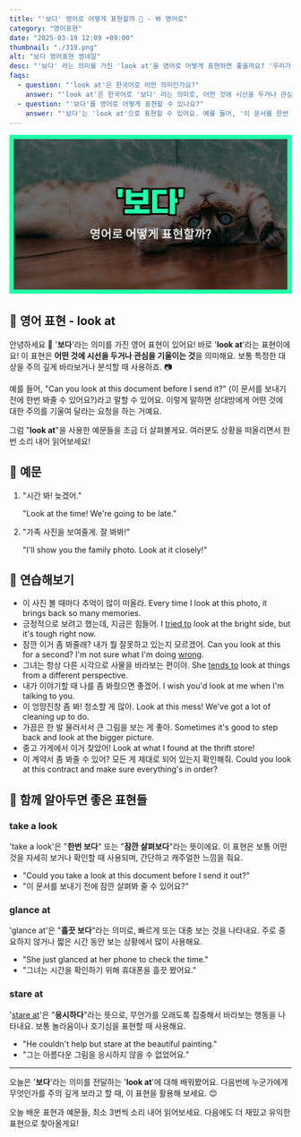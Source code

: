 ```yaml
---
title: "'보다' 영어로 어떻게 표현할까 👀 - 봐 영어로"
category: "영어표현"
date: "2025-03-19 12:09 +09:00"
thumbnail: "./319.png"
alt: "보다 영어표현 썸네일"
desc: "'보다' 라는 의미를 가진 'look at'을 영어로 어떻게 표현하면 좋을까요? '우리가 이 문서를 보내기 전에 한번 봐줄 수 있어요?'와 같은 문장에서 이 표현을 활용하는 법을 배워봅시다. 다양한 예문을 통해서 연습하고 본인의 표현으로 만들어 보세요."
faqs:
  - question: "'look at'은 한국어로 어떤 의미인가요?"
    answer: "'look at'은 한국어로 '보다' 라는 의미로, 어떤 것에 시선을 두거나 관심을 기울이는 것을 표현할 때 사용해요."
  - question: "'보다'를 영어로 어떻게 표현할 수 있나요?"
    answer: "'보다'는 'look at'으로 표현할 수 있어요. 예를 들어, '이 문서를 한번 봐줄 수 있어요?'는 'Can you look at this document?'로 말할 수 있어요."
---
```


![보다 영어표현 썸네일](./319.png)

## 🌟 영어 표현 - look at

안녕하세요 👋 '**보다**'라는 의미를 가진 영어 표현이 있어요! 바로 '**look at**'라는 표현이에요! 이 표현은 **어떤 것에 시선을 두거나 관심을 기울이는 것**을 의미해요. 보통 특정한 대상을 주의 깊게 바라보거나 분석할 때 사용하죠. 📷

예를 들어, "Can you look at this document before I send it?" (이 문서를 보내기 전에 한번 봐줄 수 있어요?)라고 말할 수 있어요. 이렇게 말하면 상대방에게 어떤 것에 대한 주의를 기울여 달라는 요청을 하는 거예요.

그럼 "**look at**"을 사용한 예문들을 조금 더 살펴볼게요. 여러분도 상황을 떠올리면서 한 번 소리 내어 읽어보세요!

## 📖 예문

1. "시간 봐! 늦겠어."

   "Look at the time! We're going to be late."

2. "가족 사진을 보여줄게. 잘 봐봐!"

   "I'll show you the family photo. Look at it closely!"

## 💬 연습해보기

<ul data-interactive-list>
  <li data-interactive-item>
    <span data-toggler>이 사진 볼 때마다 추억이 많이 떠올라.</span>
    <span data-answer>Every time I look at this photo, it brings back so many memories.</span>
  </li>
  <li data-interactive-item>
    <span data-toggler>긍정적으로 보려고 했는데, 지금은 힘들어.</span>
    <span data-answer>I <a href="/blog/in-english/117.try-to/">tried to</a> look at the bright side, but it's tough right now.</span>
  </li>
  <li data-interactive-item>
    <span data-toggler>잠깐 이거 좀 봐줄래? 내가 뭘 잘못하고 있는지 모르겠어.</span>
    <span data-answer>Can you look at this for a second? I'm not sure what I'm doing <a href="/blog/in-english/316.wrong/">wrong</a>.</span>
  </li>
  <li data-interactive-item>
    <span data-toggler>그녀는 항상 다른 시각으로 사물을 바라보는 편이야.</span>
    <span data-answer>She <a href="/blog/in-english/259.tend-to/">tends to</a> look at things from a different perspective.</span>
  </li>
  <li data-interactive-item>
    <span data-toggler>내가 이야기할 때 나를 좀 봐줬으면 좋겠어.</span>
    <span data-answer>I wish you'd look at me when I'm talking to you.</span>
  </li>
  <li data-interactive-item>
    <span data-toggler>이 엉망진창 좀 봐! 청소할 게 많아.</span>
    <span data-answer>Look at this mess! We've got a lot of cleaning up to do.</span>
  </li>
  <li data-interactive-item>
    <span data-toggler>가끔은 한 발 물러서서 큰 그림을 보는 게 좋아.</span>
    <span data-answer>Sometimes it's good to step back and look at the bigger picture.</span>
  </li>
  <li data-interactive-item>
    <span data-toggler>중고 가게에서 이거 찾았어!</span>
    <span data-answer>Look at what I found at the thrift store!</span>
  </li>
  <li data-interactive-item>
    <span data-toggler>이 계약서 좀 봐줄 수 있어? 모든 게 제대로 되어 있는지 확인해줘.</span>
    <span data-answer>Could you look at this contract and make sure everything's in order?</span>
  </li>
</ul>

## 🤝 함께 알아두면 좋은 표현들

### take a look

'take a look'은 "**한번 보다**" 또는 "**잠깐 살펴보다**"라는 뜻이에요. 이 표현은 보통 어떤 것을 자세히 보거나 확인할 때 사용되며, 간단하고 캐주얼한 느낌을 줘요.

- "Could you take a look at this document before I send it out?"
- "이 문서를 보내기 전에 잠깐 살펴봐 줄 수 있어요?"

### glance at

'glance at'은 "**흘끗 보다**"라는 의미로, 빠르게 또는 대충 보는 것을 나타내요. 주로 중요하지 않거나 짧은 시간 동안 보는 상황에서 많이 사용해요.

- "She just glanced at her phone to check the time."
- "그녀는 시간을 확인하기 위해 휴대폰을 흘끗 봤어요."

### stare at

'[stare at](/blog/in-english/087.stare-at/)'은 "**응시하다**"라는 뜻으로, 무언가를 오래도록 집중해서 바라보는 행동을 나타내요. 보통 놀라움이나 호기심을 표현할 때 사용해요.

- "He couldn't help but stare at the beautiful painting."
- "그는 아름다운 그림을 응시하지 않을 수 없었어요."

---

오늘은 '**보다**'라는 의미를 전달하는 '**look at**'에 대해 배워봤어요. 다음번에 누군가에게 무엇인가를 주의 깊게 보라고 할 때, 이 표현을 활용해 보세요. 😊

오늘 배운 표현과 예문들, 최소 3번씩 소리 내어 읽어보세요. 다음에도 더 재밌고 유익한 표현으로 찾아올게요!
